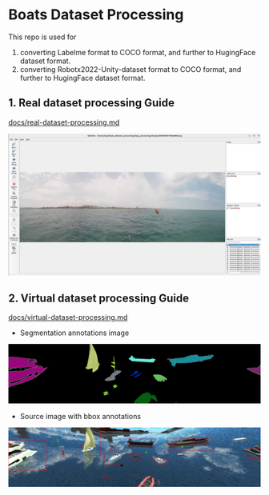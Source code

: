 # Boats Dataset Processing
This repo is used for 
1. converting Labelme format to COCO format, and further to HugingFace dataset format.
2. converting Robotx2022-Unity-dataset format to COCO format, and further to HugingFace dataset format.

## 1. Real dataset processing Guide

[docs/real-dataset-processing.md](https://github.com/ARG-NCTU/boats_dataset_processing/blob/main/docs/real-dataset-processing.md)

<img src="docs/example/labelme.png" alt="real-dataset" width="600" height="auto" />

## 2. Virtual dataset processing Guide

[docs/virtual-dataset-processing.md](https://github.com/ARG-NCTU/boats_dataset_processing/blob/main/docs/virtual-dataset-processing.md)

- Segmentation annotations image

<img src="docs/example/seg_image_stitched.png" alt="virtual-dataset-seg" width="600" height="auto" />

- Source image with bbox annotations

<img src="docs/example/boats1-13_scene1_1969_anno.png" alt="virtual-dataset-anno" width="600" height="auto" />
